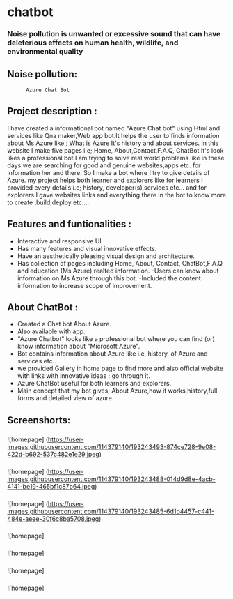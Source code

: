 # chatbot

### Noise pollution is unwanted or excessive sound that can have deleterious effects on human health, wildlife, and environmental quality



##  Noise pollution:
          Azure Chat Bot
          
## Project description : 
I have created a informational bot named "Azure Chat bot" using Html and services like Qna maker,Web app bot.It helps the user to finds
information about Ms Azure like ; What is Azure It's history and about services. In this website I make five pages i.e; Home, About,Contact,F.A.Q, ChatBot.It's look
likes a professional bot.I am trying to solve real world problems like in these days we are searching for good and genuine websites,apps etc. for information her and
there. So I make a bot where I try to give details of Azure. my project helps both learner and explorers like for learners I provided every details i.e; history,
developer(s),services etc... and for explorers I gave websites links and everything there in the bot to know more to create ,build,deploy etc....


## Features and funtionalities :
- Interactive and responsive UI
- Has many features and visual innovative effects.
- Have an aesthetically pleasing visual design and architecture.
- Has collection of pages including Home, About, Contact, ChatBot,F.A.Q and education (Ms Azure) realted information.
-Users can know about information on Ms Azure through this bot.
-Included the content information to increase scope of improvement.


## About ChatBot  :
- Created a Chat bot About Azure.
- Also available with app.
- "Azure Chatbot" looks like a professional bot where you can find (or) know information about "Microsoft Azure".
- Bot contains information about Azure like i.e, history, of Azure and services etc..
- we provided Gallery in home page to find more and also official website with links with innovative ideas ; go through it.
- Azure ChatBot useful for both learners and explorers.
- Main concept that my bot gives; About Azure,how it works,history,full forms and detailed view of azure.


## Screenshorts:
### 
![homepage] (https://user-images.githubusercontent.com/114379140/193243493-874ce728-9e08-422d-b692-537c482e1e29.jpeg)

### 
![homepage] (https://user-images.githubusercontent.com/114379140/193243488-014d9d8e-4acb-4141-be19-465bf1c87b64.jpeg)


###  
![homepage] (https://user-images.githubusercontent.com/114379140/193243485-6d1b4457-c441-484e-aeee-30f6c8ba5708.jpeg)

### 
![homepage]

### 
![homepage]

### 
![homepage]

### 
![homepage]





